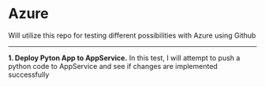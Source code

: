 # Azure
Will utilize this repo for testing different possibilities with Azure using Github

---
**1. Deploy Pyton App to AppService.**
In this test, I will attempt to push a python code to AppService and see if changes are implemented successfully
